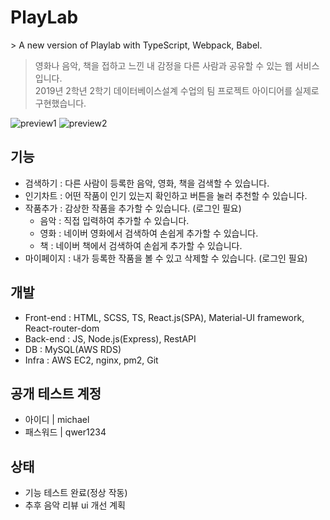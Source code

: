 <h1>PlayLab</h1>
> A new version of Playlab with TypeScript, Webpack, Babel.

> 영화나 음악, 책을 접하고 느낀 내 감정을 다른 사람과 공유할 수 있는 웹 서비스입니다. <br/>
> 2019년 2학년 2학기 데이터베이스설계 수업의 팀 프로젝트 아이디어를 실제로 구현했습니다.
<img src="https://user-images.githubusercontent.com/60354103/76748712-976a6180-67be-11ea-8a33-6e1f732a3876.jpg" alt="preview1">
<img src="https://user-images.githubusercontent.com/60354103/76748770-af41e580-67be-11ea-861d-46fc2a03c5d1.jpg" alt="preview2">

<h2> 기능 </h2>

* 검색하기 : 다른 사람이 등록한 음악, 영화, 책을 검색할 수 있습니다.
* 인기차트 : 어떤 작품이 인기 있는지 확인하고 버튼을 눌러 추천할 수 있습니다.
* 작품추가 : 감상한 작품을 추가할 수 있습니다. (로그인 필요)
  * 음악 : 직접 입력하여 추가할 수 있습니다.
  * 영화 : 네이버 영화에서 검색하여 손쉽게 추가할 수 있습니다.
  * 책 : 네이버 책에서 검색하여 손쉽게 추가할 수 있습니다.
* 마이페이지 : 내가 등록한 작품을 볼 수 있고 삭제할 수 있습니다. (로그인 필요)

<h2> 개발 </h2>

* Front-end : HTML, SCSS, TS, React.js(SPA), Material-UI framework, React-router-dom
* Back-end : JS, Node.js(Express), RestAPI
* DB : MySQL(AWS RDS)
* Infra : AWS EC2, nginx, pm2, Git

<h2> 공개 테스트 계정 </h2>

* 아이디 | michael
* 패스워드 | qwer1234

<h2> 상태 </h2>

* 기능 테스트 완료(정상 작동)
* 추후 음악 리뷰 ui 개선 계획


